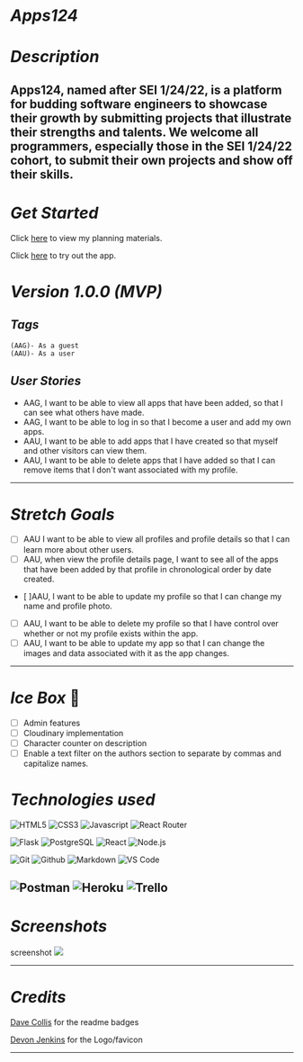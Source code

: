 # *Apps124* 
# *Description* 

Apps124, named after SEI 1/24/22, is a platform for budding software engineers to showcase their growth by submitting projects that illustrate their strengths and talents. We welcome all programmers, especially those in the SEI 1/24/22 cohort, to submit their own projects and show off their skills. 
---
# *Get Started*

Click [here](https://trello.com/b/bDa2ggf9/apps124) to view my planning materials. 

Click [here](https://main--apps124.netlify.app/) to try out the app.   

# *Version 1.0.0 (MVP)*
##  *Tags*
    (AAG)- As a guest
    (AAU)- As a user

## *User Stories*   
  - AAG, I want to be able to view all apps that have been added, so that I can see what others have made.
  - AAG, I want to be able to log in so that I become a user and add my own apps.
  - AAU, I want to be able to add apps that I have created so that myself and other visitors can view them. 
  - AAU, I want to be able to delete apps that I have added so that I can remove items that I don't want associated with my profile. 
---
# *Stretch Goals*
 - [ ] AAU I want to be able to view all profiles and profile details so that I can learn more about other users. 
 - [ ] AAU, when view the profile details page, I want to see all of the apps that have been added by that profile in chronological order by date created. 
- [ ]AAU, I want to be able to update my profile so that I can change my name and profile photo. 
- [ ] AAU, I want to be able to delete my profile so that I have control over whether or not my profile exists within the app.
- [ ] AAU, I want to be able to update my app so that I can change the images and data associated with it as the app changes. 
  
---
# *Ice Box* :cold_face:
  - [ ] Admin features
  - [ ] Cloudinary implementation 
  - [ ] Character counter on description
  - [ ] Enable a text filter on the authors section to separate by commas and capitalize names. 
# *Technologies used*
![HTML5](https://camo.githubusercontent.com/a4214d1dd1bec82b1cb472c241c12d288035914037b0a1783de4e4254c6330ea/68747470733a2f2f696d672e736869656c64732e696f2f62616467652f2d48544d4c352d77686974653f7374796c653d666f722d7468652d6261646765266c6f676f3d68746d6c35)
![CSS3](https://camo.githubusercontent.com/598d38ad457a53f406013e61bd9635a7e6d082cfae8c0ff395472829c7060858/68747470733a2f2f696d672e736869656c64732e696f2f62616467652f2d435353332d77686974653f7374796c653d666f722d7468652d6261646765266c6f676f3d63737333266c6f676f436f6c6f723d313537324236)
![Javascript](https://camo.githubusercontent.com/454babc614e60df8f2afe229fdcf0443d2d2641acd9fe8fe6bc8493d50bf833f/68747470733a2f2f696d672e736869656c64732e696f2f62616467652f2d4a6176615363726970742d77686974653f7374796c653d666f722d7468652d6261646765266c6f676f3d6a617661736372697074266c6f676f436f6c6f723d626c61636b)
![React Router](https://camo.githubusercontent.com/86598f56c17cbf15a16742737e8f9378761c5aa796306c8a3579bd31e7be97d8/68747470733a2f2f696d672e736869656c64732e696f2f62616467652f2d52656163745f526f757465722d77686974653f7374796c653d666f722d7468652d626164676526666f722d7468652d6261646765266c6f676f3d72656163742d726f75746572)

![Flask](https://camo.githubusercontent.com/47dc66a0337d1b59e36d6b5f34706eb85ba18987d6f64ba57d2f873960cddb58/68747470733a2f2f696d672e736869656c64732e696f2f62616467652f2d466c61736b2d77686974653f7374796c653d666f722d7468652d6261646765266c6f676f3d466c61736b266c6f676f436f6c6f723d626c61636b)
![PostgreSQL](https://camo.githubusercontent.com/c13050378d5a7fa42f4bdbf36d5de804de28b7304803986ede69b9c5bcb157a4/68747470733a2f2f696d672e736869656c64732e696f2f62616467652f2d506f737467726553514c2d77686974653f7374796c653d666f722d7468652d6261646765266c6f676f3d706f737467726573716c)
![React](https://camo.githubusercontent.com/59117e6c3176fc05167b9e514092ffb14757ca40265df8790047609916d00c19/68747470733a2f2f696d672e736869656c64732e696f2f62616467652f2d52656163742d77686974653f7374796c653d666f722d7468652d6261646765266c6f676f3d5265616374266c6f676f436f6c6f723d626c7565)
![Node.js](https://camo.githubusercontent.com/4b321c2ed42f791bf9700b1ba275b5ce69e042ce86c3a7f765e4a5402ab927c9/68747470733a2f2f696d672e736869656c64732e696f2f62616467652f2d4e6f64652e4a532d77686974653f7374796c653d666f722d7468652d6261646765266c6f676f3d4e6f64652e6a73)

![Git](https://camo.githubusercontent.com/86719e1012bad6a070daff5a56073f41fc83ae507d1e01cca50dcbd3ac7103c3/68747470733a2f2f696d672e736869656c64732e696f2f62616467652f2d4769742d77686974653f7374796c653d666f722d7468652d6261646765266c6f676f3d676974)
![Github](https://camo.githubusercontent.com/1078bb690d88d5fc3405a53156d84e2c50c330b50ffbe818a343f8dcf3226b49/68747470733a2f2f696d672e736869656c64732e696f2f62616467652f2d4769744875622d77686974653f7374796c653d666f722d7468652d6261646765266c6f676f3d676974687562266c6f676f436f6c6f723d626c61636b)
![Markdown](https://camo.githubusercontent.com/443135ee2d460a4b61cea9098ea64d557199ba65324776811bc441671c8e8c18/68747470733a2f2f696d672e736869656c64732e696f2f62616467652f2d4d61726b646f776e2d77686974653f7374796c653d666f722d7468652d6261646765266c6f676f3d4d61726b646f776e266c6f676f436f6c6f723d626c61636b)
![VS Code](https://camo.githubusercontent.com/f6c3611f5e221e19edec52af0f34b75b79fb9a5ebe3d7be97c93a00e2e1a044d/68747470733a2f2f696d672e736869656c64732e696f2f62616467652f2d5653253230436f64652d77686974653f7374796c653d666f722d7468652d6261646765266c6f676f3d76697375616c2d73747564696f2d636f6465266c6f676f436f6c6f723d626c7565)

![Postman](https://camo.githubusercontent.com/3e65b9e4e82f7932d2144a9f82435fa55fe490867e99f37b923a602d7d886fd7/68747470733a2f2f696d672e736869656c64732e696f2f62616467652f506f73746d616e2d77686974653f7374796c653d666f722d7468652d6261646765266c6f676f3d706f73746d616e)
![Heroku](https://camo.githubusercontent.com/e514d4a289cf4131b867f4a44061ffa8b519a816336fe9838fb3a5c8d9bea135/68747470733a2f2f696d672e736869656c64732e696f2f62616467652f2d4865726f6b752d77686974653f7374796c653d666f722d7468652d6261646765266c6f676f3d6865726f6b75266c6f676f436f6c6f723d626c61636b)
![Trello](https://camo.githubusercontent.com/53464818761dd2ff83cdeb2f01718cab329e9835d4a55a50ade0c15dca69c71f/68747470733a2f2f696d672e736869656c64732e696f2f62616467652f2d5472656c6c6f2d77686974653f7374796c653d666f722d7468652d6261646765266c6f676f3d5472656c6c6f266c6f676f436f6c6f723d626c61636b)
---
# *Screenshots*
screenshot
![](https://i.imgur.com/AOBbOf7.png)

---
# *Credits* 

[Dave Collis](https://github.com/dcollis92#technologies--tools) for the readme badges

[Devon Jenkins](https://www.linkedin.com/in/dvnjnkns/) for the Logo/favicon

---